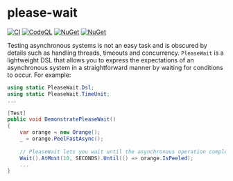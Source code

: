 # please-wait
[![CI](https://github.com/MartynNevers/please-wait/actions/workflows/ci.yml/badge.svg)](https://github.com/MartynNevers/please-wait/actions/workflows/ci.yml)
[![CodeQL](https://github.com/MartynNevers/please-wait/actions/workflows/codeql.yml/badge.svg)](https://github.com/MartynNevers/please-wait/actions/workflows/codeql.yml)
[![NuGet](https://img.shields.io/nuget/v/PleaseWait?color=blue)](https://www.nuget.org/packages/PleaseWait)
[![NuGet](https://img.shields.io/nuget/dt/PleaseWait)](https://www.nuget.org/packages/PleaseWait)

Testing asynchronous systems is not an easy task and is obscured by details such as handling threads, timeouts and concurrency. `PleaseWait` is a lightweight DSL that allows you to express the expectations of an asynchronous system in a straightforward manner by waiting for conditions to occur. For example:

```csharp
using static PleaseWait.Dsl;
using static PleaseWait.TimeUnit;
...

[Test]
public void DemonstratePleaseWait()
{
	var orange = new Orange();
	_ = orange.PeelFastAsync();
	
	// PleaseWait lets you wait until the asynchronous operation completes:
	Wait().AtMost(10, SECONDS).Until(() => orange.IsPeeled);
	...
}
```
